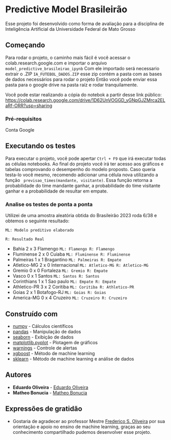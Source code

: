 # Predictive Model Brasileirão

Esse projeto foi desenvolvido como forma de avaliação para a disciplina de Inteligência Artificial da Universidade Federal de Mato Grosso 

## Começando

Para rodar o projeto, o caminho mais fácil é você acessar o colab.research.google.com e importar o arquivo `model_predictive_brasileirao_ipynb` 
Com ele importado será necessario extrair o .ZIP `IA_FUTEBOL_DADOS.ZIP` esse zip contém a pasta com as bases de dados necessários para rodar o projeto
Então você pode enviar essa pasta para o google drive na pasta raíz e rodar tranquilamente.

Você pode estar realizando a cópia do notebok a partir desse link público:
https://colab.research.google.com/drive/1D62UnVOGGD_yGNpGJZMrca2ELaRf-ORR?usp=sharing

### Pré-requisitos

Conta Google


## Executando os testes

Para executar o projeto, você pode apertar `Ctrl + F9` que irá executar todas as células notebooks. Ao final do projeto você irá ter acesso aos gráficos e tabelas comprovando o desempenho do modelo proposto. Caso queria testa-lo você mesmo, recomendo adicionar uma célula nova utilizando a função `  previsao_times(mandante, visitante) `.
Essa função retorna a probabilidade do time mandante ganhar, a probabilidade do time visitante ganhar e a probabilidade de resultar em empate.

### Analise os testes de ponta a ponta
Utilizei de uma amostra aleatória obtida do Brasileirão 2023 roda 6/38 e obtemos o seguinte resultado:

`ML: Modelo preditivo elaborado`

`R: Resultado Real`

* Bahia 2 x 3 Flamengo `ML: Flamengo R: Flamengo`
* Fluminense 2 x 0 Cuiaba `ML: Fluminense R: Fluminense`
* Palmeiras 1 x 1 Bragantino `ML: Palmeiras R: Empate`
* Atletico-MG 2 x 0 Internacional `ML: Atletico-MG R: Atletico-MG`
* Gremio 0 x 0 Fortaleza `ML: Gremio R: Empate`
* Vasco 0 x 1 Santos `ML: Santos R: Santos`
* Corinthians 1 x 1 Sao paulo `ML: Empate R: Empate` 
* Athletico-PR 3 x 2 Coritiba `ML: Coritiba R: Athletico-PR`
* Goias 2 x 1 Botafogo-RJ `ML: Goias R: Goias`
* America-MG 0 x 4 Cruzeiro `ML: Cruzeiro R: Cruzeiro`

## Construído com

* [numpy](https://pypi.org/project/numpy/) - Cálculos científicos
* [pandas](https://pypi.org/project/pandas/) - Manipulação de dados
* [seaborn](https://seaborn.pydata.org/) - Exibição de dados
* [matplotlib.pyplot](https://matplotlib.org/stable/tutorials/introductory/pyplot.html) - Plotagem de gráficos
* [warnings](https://docs.python.org/3/library/warnings.html) - Controle de alertas 
* [xgboost](https://xgboost.readthedocs.io/en/stable/) - Método de machine learning
* [sklearn](https://pypi.org/project/scikit-learn/) - Método de machine learning e análise de dados


## Autores

* **Eduardo Oliveira** - [Eduardo Oliveira](https://github.com/duardoliveiras)
* **Matheo Bonucia** - [Matheo Bonucia](https://github.com/tanakagl)


## Expressões de gratidão

* Gostaria de agradecer ao professor Mestre [Frederico S. Oliveira](https://github.com/freds0) por sua orientação e apoio no ensino de machine learning, graças ao seu conhecimento compartilhado pudemos desenvolver esse projeto.
